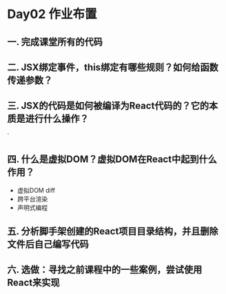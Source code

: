 # Day02 作业布置

## 一. 完成课堂所有的代码







## 二. JSX绑定事件，this绑定有哪些规则？如何给函数传递参数？







## 三. JSX的代码是如何被编译为React代码的？它的本质是进行什么操作？



`



## 四. 什么是虚拟DOM？虚拟DOM在React中起到什么作用？

* 虚拟DOM diff
* 跨平台渲染
* 声明式编程







## 五. 分析脚手架创建的React项目目录结构，并且删除文件后自己编写代码







## 六. 选做：寻找之前课程中的一些案例，尝试使用React来实现































































































